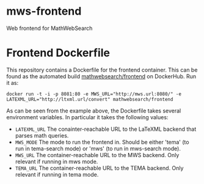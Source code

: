 mws-frontend
============
Web frontend for MathWebSearch


Frontend Dockerfile
===================

This repository contains a Dockerfile for the frontend container. This can be found as the automated build [mathwebsearch/frontend](https://hub.docker.com/r/mathwebsearch/frontend) on DockerHub. 
Run it as:

    docker run -t -i -p 8081:80 -e MWS_URL="http://mws.url:8080/" -e LATEXML_URL="http://ltxml.url/convert" mathwebsearch/frontend

As can be seen from the example above, the Dockerfile takes several environment variables. In particular it takes the following values:

- `LATEXML_URL` The conainter-reachable URL to the LaTeXML backend that parses math queries. 
- `MWS_MODE` The mode to run the frontend in. Should be either 'tema' (to run in tema-search mode) or 'mws' (to run in mws-search mode). 
- `MWS_URL` The container-reachable URL to the MWS backend. Only relevant if running in mws mode. 
- `TEMA_URL` The container-reachable URL to the TEMA backend. Only relevant if running in tema mode. 
